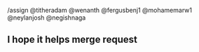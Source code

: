 /assign @titheradam @wenanth @fergusbenj1 @mohamemarw1 @neylanjosh @negishnaga

## I hope it helps merge request